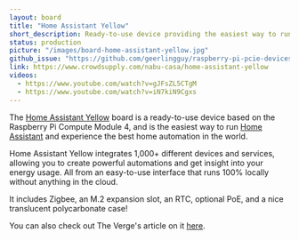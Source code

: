 ```yaml
---
layout: board
title: "Home Assistant Yellow"
short_description: Ready-to-use device providing the easiest way to run Home Assistant in the world.
status: production
picture: "/images/board-home-assistant-yellow.jpg"
github_issue: "https://github.com/geerlingguy/raspberry-pi-pcie-devices/issues/253"
link: https://www.crowdsupply.com/nabu-casa/home-assistant-yellow
videos:
  - https://www.youtube.com/watch?v=gJFsZL5CTgM
  - https://www.youtube.com/watch?v=iN7kiN9Cgxs
---
```

The [Home Assistant Yellow](https://www.crowdsupply.com/nabu-casa/home-assistant-yellow) board is a ready-to-use device based on the Raspberry Pi Compute Module 4, and is the easiest way to run [Home Assistant](https://www.nabucasa.com/) and experience the best home automation in the world.

Home Assistant Yellow integrates 1,000+ different devices and services, allowing you to create powerful automations and get insight into your energy usage. All from an easy-to-use interface that runs 100% locally without anything in the cloud.

It includes Zigbee, an M.2 expansion slot, an RTC, optional PoE, and a nice translucent polycarbonate case!

You can also check out The Verge's article on it [here](https://www.theverge.com/2021/9/16/22678088/home-assistant-amber-smart-home-hub-specs-release-date-price).
